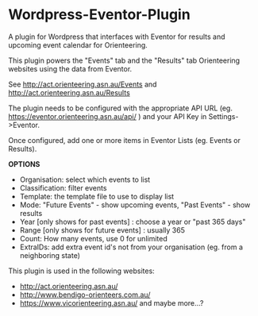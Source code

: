 # Wordpress-Eventor-Plugin
A plugin for Wordpress that interfaces with Eventor for results and upcoming event calendar for Orienteering.

This plugin powers the "Events" tab and the "Results" tab Orienteering websites using the data from Eventor.

See http://act.orienteering.asn.au/Events and http://act.orienteering.asn.au/Results

The plugin needs to be configured with the appropriate API URL (eg. https://eventor.orienteering.asn.au/api/ ) and your API Key in Settings->Eventor.

Once configured, add one or more items in Eventor Lists (eg. Events or Results).

**OPTIONS**
  - Organisation:	select which events to list
  - Classification:	 filter events
  - Template: the template file to use to display list	
  - Mode: "Future Events" - show upcoming events, "Past Events" - show results	
  - Year [only shows for past events] : choose a year or "past 365 days"
  - Range [only shows for future events] : usually 365
  - Count:	How many events, use 0 for unlimited
  - ExtraIDs: add extra event id's not from your organisation (eg. from a neighboring state)
  
  
This plugin is used in the following websites:
- http://act.orienteering.asn.au/
- http://www.bendigo-orienteers.com.au/
- https://www.vicorienteering.asn.au/
and maybe more...?

